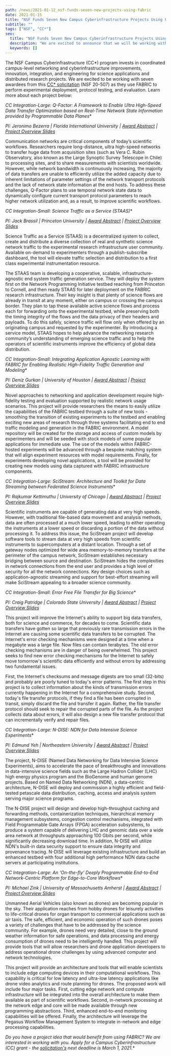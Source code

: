 ```yaml
---
path: /news/2021-01-12_nsf-funds-seven-new-projects-using-fabric
date: 2021-01-15
title: "NSF Funds Seven New Campus Cyberinfrastructure Projects Using FABRIC"
subtitle: ""
tags: ["NSF", "CC*"]
seo:
  title: "NSF Funds Seven New Campus Cyberinfrastructure Projects Using FABRIC"
  description: "We are excited to announce that we will be working with seven recent Campus Cyberinfrastructure (CC*) solicitation awardees as they use FABRIC to perform experimental deployment, protocol testing, and evaluation."
  keywords: []
---
```


The NSF Campus Cyberinfrastructure (CC*) program invests in coordinated campus-level networking and cyberinfrastructure improvements, innovation, integration, and engineering for science applications and distributed research projects. We are excited to be working with seven awardees from this [CC* solicitation](https://www.nsf.gov/pubs/2020/nsf20507/nsf20507.htm) (NSF 20-507) as they use FABRIC to perform experimental deployment, protocol testing, and evaluation. Learn more about each project below: 

**CC* Integration-Large: Q-Factor: A Framework to Enable Ultra High-Speed Data Transfer Optimization based on Real-Time Network State Information provided by Programmable Data Planes**

_PI: Jeronimo Bezerra | Florida International University | [Award Abstract](https://nsf.gov/awardsearch/showAward?AWD_ID=2018754) | [Project Overview Slides](https://drive.google.com/file/d/1-9kQHFDdC6qAOecBFS3rcDhJfo_AfQ7Y/view?usp=sharing)_

Communication networks are critical components of today’s scientific workflows. Researchers require long-distance, ultra high-speed networks to transfer huge data from acquisition sites (such as Vera C. Rubin Observatory, also known as the Large Synoptic Survey Telescope in Chile) to processing sites, and to share measurements with scientists worldwide. However, while network bandwidth is continuously increasing, the majority of data transfers are unable to efficiently utilize the added capacity due to inherent limitations of parameter settings of the network transport protocols and the lack of network state information at the end hosts. To address these challenges, Q-Factor plans to use temporal network state data to dynamically configure current transport protocol parameters to reach higher network utilization and, as a result, to improve scientific workflows.

**CC* Integration-Small: Science Traffic as a Service (STAAS)**

_PI: Jack Brassil | Princeton University | [Award Abstract](https://nsf.gov/awardsearch/showAward?AWD_ID=2018308) | [Project Overview Slides](https://drive.google.com/file/d/1hGI50J5udEzgsN80NMmDqZPYWHR3oTdo/view?usp=sharing)_

Science Traffic as a Service (STAAS) is a decentralized system to collect, create and distribute a diverse collection of real and synthetic science network traffic to the experimental research infrastructure user community. Available on-demand to experimenters through a publish-subscribe dashboard, the tool will elevate traffic selection and distribution to a first class experimental instrumentation resource. 

The STAAS team is developing a cooperative, scalable, infrastructure-agnostic end system traffic generation service. They will deploy the system first on the Network Programming Initiative testbed reaching from Princeton to Cornell, and then ready STAAS for later deployment on the FABRIC research infrastructure. Their key insight is that plenty of science flows are already in transit at any moment, either on campus or crossing the campus border. They plan to tap these available active science flows and process each for forwarding onto the experimental testbed, while preserving both the timing integrity of the flows and the data privacy of their headers and payloads. To do this safely, science traffic will flow only when offered by an originating campus and requested by the experimenter. By introducing a service model, STAAS hopes to help advance the networking research community’s understanding of emerging science traffic and to help the operators of scientific instruments improve the efficiency of global data distribution.

**CC* Integration-Small: Integrating Application Agnostic Learning with FABRIC for Enabling Realistic High-Fidelity Traffic Generation and Modeling**

_PI: Deniz Gurkan | University of Houston | [Award Abstract](https://nsf.gov/awardsearch/showAward?AWD_ID=2018472) | [Project Overview Slides](https://drive.google.com/file/d/1-5WwuQeSCS1aVUnfuGTvYoZkk4BcN1xI/view?usp=sharing)_

Novel approaches to networking and application development require high-fidelity testing and evaluation supported by realistic network usage scenarios. This project will provide researchers the means to easily utilize the capabilities of the FABRIC testbed through a suite of new tools - smoothing the transition of existing experiments to the testbed and enabling exciting new areas of research through three systems facilitating end to end traffic modeling and generation in the FABRIC environment. A model repository will be created for the storage and access of custom models by experimenters and will be seeded with stock models of some popular applications for immediate use. The use of the models within FABRIC-hosted experiments will be advanced through a bespoke matching system that will align experiment resources with model requirements. Finally, for experiments developing novel applications, a tool will be provided for creating new models using data captured with FABRIC infrastructure components.

**CC* Integration-Large: SciStream: Architecture and Toolkit for Data Streaming between Federated Science Instruments**

_PI: Rajkumar Kettimuthu | University of Chicago | [Award Abstract](https://nsf.gov/awardsearch/showAward?AWD_ID=2019073) | [Project Overview Slides](https://drive.google.com/file/d/1-7zy2B5azhUzVqI4qmrmwZ8b6xTv0bpG/view?usp=sharing)_

Scientific instruments are capable of generating data at very high speeds. However, with traditional file-based data movement and analysis methods, data are often processed at a much lower speed, leading to either operating the instruments at a lower speed or discarding a portion of the data without processing it. To address this issue, the SciStream project will develop software tools to stream data at very high speeds from scientific instruments to supercomputers at a distant location. Through a set of gateway nodes optimized for wide area memory-to-memory transfers at the perimeter of the campus network, SciStream establishes necessary bridging between source and destination. SciStream hides the complexities in network connections from the end user and provides a high level of security for all the network connections. Key design choices such as application-agnostic streaming and support for best-effort streaming will make SciStream appealing to a broader science community.

**CC* Integration-Small: Error Free File Transfer for Big Science**

_PI: Craig Patridge | Colorado State University | [Award Abstract](https://nsf.gov/awardsearch/showAward?AWD_ID=2019163) | [Project Overview Slides](https://drive.google.com/file/d/1JvED186R8fLfoGPguC99tDBsEDPIQpro/view?usp=sharing)_

This project will improve the Internet's ability to support big data transfers, both for science and commerce, for decades to come. Scientific data transfers have gotten so large that previously rare transmission errors in the Internet are causing some scientific data transfers to be corrupted. The Internet's error checking mechanisms were designed at a time when a megabyte was a large file. Now files can contain terabytes. The old error checking mechanisms are in danger of being overwhelmed. This project seeks to find new error checking mechanisms for the Internet to safely move tomorrow's scientific data efficiently and without errors by addressing two fundamental issues. 

First, the Internet's checksums and message digests are too small (32-bits) and probably are poorly tuned to today's error patterns. The first step in this project is to collect information about the kinds of transmission errors currently happening in the Internet for a comprehensive study. Second, today's file transfer protocols, if they find a file has been corrupted in transit, simply discard the file and transfer it again. Rather, the file transfer protocol should seek to repair the corrupted parts of the file. As the project collects data about errors, it will also design a new file transfer protocol that can incrementally verify and repair files.

**CC* Integration-Large: N-DISE: NDN for Data Intensive Science Experiments**

_PI: Edmund Yeh | Northeastern University | [Award Abstract](https://nsf.gov/awardsearch/showAward?AWD_ID=2019012) | [Project Overview Slides](https://drive.google.com/file/d/1-Au9Nj4bfddyDmshOzwKhqD38rKo374H/view?usp=sharing)_

The project, N-DISE (Named Data Networking for Data Intensive Science Experiments), aims to accelerate the pace of breakthroughs and innovations in data-intensive science fields such as the Large Hadron Collider (LHC) high energy physics program and the BioGenome and human genome projects. Based on Named Data Networking (NDN), a data-centric architecture, N-DISE will deploy and commission a highly efficient and field-tested petascale data distribution, caching, access and analysis system serving major science programs.

The N-DISE project will design and develop high-throughput caching and forwarding methods, containerization techniques, hierarchical memory management subsystems, congestion control mechanisms, integrated with Field Programmable Gate Arrays (FPGA) acceleration subsystems, to produce a system capable of delivering LHC and genomic data over a wide area network at throughputs approaching 100 Gbits per second, while significantly decreasing download time. In addition, N-DISE will utilize NDN's built-in data security support to ensure data integrity and provenance tracing. N-DISE will leverage existing infrastructure and build an enhanced testbed with four additional high performance NDN data cache servers at participating institutions.

**CC* Integration-Large: An 'On-the-fly' Deeply Programmable End-to-End Network-Centric Platform for Edge-to-Core Workflows**

_PI: Michael Zink | University of Massachusetts Amherst | [Award Abstract](https://nsf.gov/awardsearch/showAward?AWD_ID=2018074) | [Project Overview Slides](https://drive.google.com/file/d/1-6mhtdvuk8WXNWACNyxs_tJYW5_uZ_cd/view?usp=sharing)_

Unmanned Aerial Vehicles (also known as drones) are becoming popular in the sky. Their application reaches from hobby drones for leisurely activities to life-critical drones for organ transport to commercial applications such as air taxis. The safe, efficient, and economic operation of such drones poses a variety of challenges that have to be addressed by the science community. For example, drones need very detailed, close to the ground weather information for safe operations, and data processing and energy consumption of drones need to be intelligently handled. This project will provide tools that will allow researchers and drone application developers to address operational drone challenges by using advanced computer and network technologies.

This project will provide an architecture and tools that will enable scientists to include edge computing devices in their computational workflows. This capability is critical for low latency and ultra-low latency applications like drone video analytics and route planning for drones. The proposed work will include four major tasks. First, cutting edge network and compute infrastructure will be integrated into the overall architecture to make them available as part of scientific workflows. Second, in-network processing at the network edge and core will be made available through new programming abstractions. Third, enhanced end-to-end monitoring capabilities will be offered. Finally, the architecture will leverage the Pegasus Workflow Management System to integrate in-network and edge processing capabilities.


**Do you have a project idea that would benefit from using FABRIC? We are interested in working with you. Apply for a Campus Cyberinfrastructure (CC*) grant - the [solicitation's](https://www.nsf.gov/pubs/2021/nsf21528/nsf21528.htm) next deadline is March 1, 2021.**
